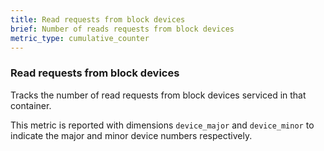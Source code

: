 ```yaml
---
title: Read requests from block devices
brief: Number of reads requests from block devices
metric_type: cumulative_counter
---
```

### Read requests from block devices

Tracks the number of read requests from block devices serviced in that
container.

This metric is reported with dimensions `device_major` and `device_minor` to 
indicate the major and minor device numbers respectively.
